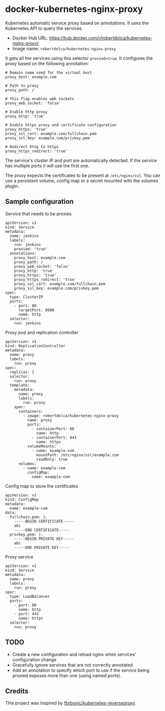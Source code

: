 # docker-kubernetes-nginx-proxy

Kubernetes automatic service proxy based on annotations. It uses the Kubernetes API to query the services.

 * Docker Hub URL: https://hub.docker.com/r/robertdolca/kubernetes-nginx-proxy/
 * Image name: `robertdolca/kubernetes-nginx-proxy`

It gets all the services using this selector `proxied=true`. It configures the proxy based on the following annotation:


```
# Domain name used for the virtual host
proxy_host: example.com

# Path to proxy
proxy_path: /

# This flag enables web sockets
proxy_web_socket: 'false'

# Enable http proxy
proxy_http: 'true'

# Enable https proxy and certificate configuration
proxy_https: 'true'
proxy_ssl_cert: example.com/fullchain.pem
proxy_ssl_key: example.com/privkey.pem

# Redirect http to https
proxy_https_redirect: 'true'
```

The service's cluster IP and port are automatically detected. If the service has multiple ports it will use the first one.

The proxy expects the certificates to be present at `/etc/nginx/ssl`. You can use a persistent volume, config map or a secret mounted with the volumes plugin.

## Sample configuration

Service that needs to be proxies

```
apiVersion: v1
kind: Service
metadata:
  name: jenkins
  labels:
    run: jenkins
    proxied: 'true'
  annotations:
    proxy_host: example.com
    proxy_path: /
    proxy_web_socket: 'false'
    proxy_http: 'true'
    proxy_https: 'true'
    proxy_https_redirect: 'true'
    proxy_ssl_cert: example.com/fullchain.pem
    proxy_ssl_key: example.com/privkey.pem
spec:
  type: ClusterIP
  ports:
    - port: 80
      targetPort: 8080
      name: http
  selector:
    run: jenkins
```

Proxy pod and replication controller

```
apiVersion: v1
kind: ReplicationController
metadata:
  name: proxy
  labels:
    run: proxy
spec:
  replicas: 1
  selector:
    run: proxy
  template:
    metadata:
      name: proxy
      labels:
        run: proxy
    spec:
      containers:
        - image: robertdolca/kubernetes-nginx-proxy
          name: proxy
          ports:
            - containerPort: 80
              name: http
            - containerPort: 443
              name: https
          volumeMounts:
            - name: example-com
              mountPath: /etc/nginx/ssl/example.com
              readOnly: true
      volumes:
        - name: example-com
          configMap:
            name: example-com
```

Config map to store the certificates

```
apiVersion: v1
kind: ConfigMap
metadata:
  name: example-com
data:
  fullchain.pem: |-
    -----BEGIN CERTIFICATE-----
    abc
    -----END CERTIFICATE-----
  privkey.pem: |-
    -----BEGIN PRIVATE KEY-----
    abc
    -----END PRIVATE KEY-----
```

Proxy service

```
apiVersion: v1
kind: Service
metadata:
  name: proxy
  labels:
    run: proxy
spec:
  type: LoadBalancer
  ports:
    - port: 80
      name: http
    - port: 443
      name: https
  selector:
    run: proxy
```

## TODO

 * Create a new configuration and reload nginx when services' configuration change
 * Gracefully ignore services that are not correctly annotated
 * Add an annotation to specify which port to use if the service being proxied exposes more than one (using named ports).

## Credits

 This project was inspired by [fbrbovic/kubernetes-reverseproxy](https://github.com/fbrbovic/kubernetes-reverseproxy).
